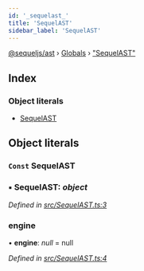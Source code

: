 ```yaml
---
id: '_sequelast_'
title: 'SequelAST'
sidebar_label: 'SequelAST'
---
```


[@sequeljs/ast](../index.md) › [Globals](../globals.md) ›
["SequelAST"](_sequelast_.md)

## Index

### Object literals

- [SequelAST](_sequelast_.md#const-sequelast)

## Object literals

### `Const` SequelAST

### ▪ **SequelAST**: _object_

_Defined in
[src/SequelAST.ts:3](https://github.com/sequeljs/ast/blob/aa0ef0f/src/SequelAST.ts#L3)_

### engine

• **engine**: _null_ = null

_Defined in
[src/SequelAST.ts:4](https://github.com/sequeljs/ast/blob/aa0ef0f/src/SequelAST.ts#L4)_
